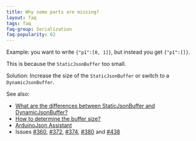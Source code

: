 ```yaml
---
title: Why some parts are missing?
layout: faq
tags: faq
faq-group: Serialization
faq-popularity: 62
---
```


Example: you want to write `{"p1":[0, 1]}`, but instead you get `{"p1":[]}`.

This is because the `StaticJsonBuffer` too small.

Solution: Increase the size of the `StaticJsonBuffer` or switch to a `DynamicJsonBuffer`.

See also:

* [What are the differences between StaticJsonBuffer and DynamicJsonBuffer?](#what-are-the-differences-between-staticjsonbuffer-and-dynamicjsonbuffer)
* [How to determine the buffer size?](#how-to-determine-the-buffer-size)
* [ArduinoJson Assistant](https://bblanchon.github.io/ArduinoJson/assistant/)
* Issues [#360](https://github.com/bblanchon/ArduinoJson/issues/360), [#372](https://github.com/bblanchon/ArduinoJson/issues/372), [#374](https://github.com/bblanchon/ArduinoJson/issues/374), [#380](https://github.com/bblanchon/ArduinoJson/issues/380) and [#438](https://github.com/bblanchon/ArduinoJson/issues/438)
